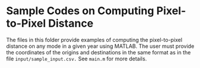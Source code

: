 # Sample Codes on Computing Pixel-to-Pixel Distance
The files in this folder provide examples of computing the pixel-to-pixel distance on any mode in a given year using MATLAB. The user must provide the coordinates of the origins and destinations in the same format as in the file `input/sample_input.csv.` See `main.m` for more details. 
